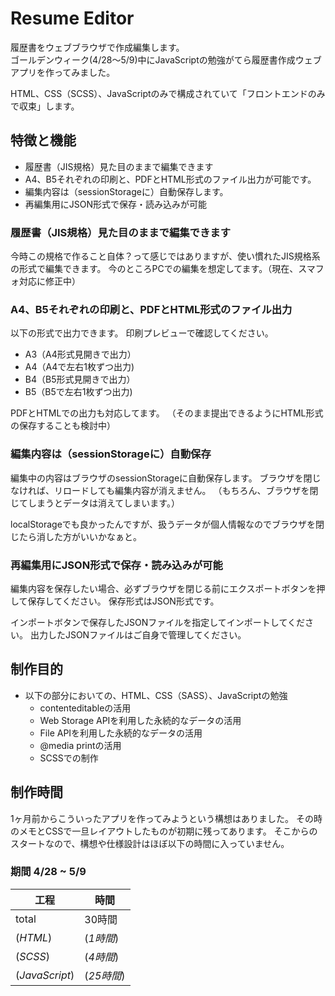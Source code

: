 # Resume Editor

履歴書をウェブブラウザで作成編集します。  
ゴールデンウィーク(4/28〜5/9)中にJavaScriptの勉強がてら履歴書作成ウェブアプリを作ってみました。

HTML、CSS（SCSS）、JavaScriptのみで構成されていて「フロントエンドのみで収束」します。

## 特徴と機能

- 履歴書（JIS規格）見た目のままで編集できます
- A4、B5それぞれの印刷と、PDFとHTML形式のファイル出力が可能です。
- 編集内容は（sessionStorageに）自動保存します。
- 再編集用にJSON形式で保存・読み込みが可能

### 履歴書（JIS規格）見た目のままで編集できます
今時この規格で作ること自体？って感じではありますが、使い慣れたJIS規格系の形式で編集できます。
今のところPCでの編集を想定してます。（現在、スマフォ対応に修正中）

### A4、B5それぞれの印刷と、PDFとHTML形式のファイル出力
以下の形式で出力できます。
印刷プレビューで確認してください。

- A3（A4形式見開きで出力）
- A4（A4で左右1枚ずつ出力)
- B4（B5形式見開きで出力）
- B5（B5で左右1枚ずつ出力)

PDFとHTMLでの出力も対応してます。
（そのまま提出できるようにHTML形式の保存することも検討中）

### 編集内容は（sessionStorageに）自動保存

編集中の内容はブラウザのsessionStorageに自動保存します。
ブラウザを閉じなければ、リロードしても編集内容が消えません。
（もちろん、ブラウザを閉じてしまうとデータは消えてしまいます。）

localStorageでも良かったんですが、扱うデータが個人情報なのでブラウザを閉じたら消した方がいいかなぁと。

### 再編集用にJSON形式で保存・読み込みが可能

編集内容を保存したい場合、必ずブラウザを閉じる前にエクスポートボタンを押して保存してください。
保存形式はJSON形式です。

インポートボタンで保存したJSONファイルを指定してインポートしてください。
出力したJSONファイルはご自身で管理してください。

## 制作目的

- 以下の部分においての、HTML、CSS（SASS）、JavaScriptの勉強
  - contenteditableの活用
  - Web Storage APIを利用した永続的なデータの活用
  - File APIを利用した永続的なデータの活用
  - @media printの活用
  - SCSSでの制作
 
## 制作時間

1ヶ月前からこういったアプリを作ってみようという構想はありました。
その時のメモとCSSで一旦レイアウトしたものが初期に残ってあります。
そこからのスタートなので、構想や仕様設計はほぼ以下の時間に入っていません。

### 期間 4/28 ~ 5/9
|工程|時間|
|---|---|
|total| 30時間|
|(*HTML*)|(*1時間*)|
|(*SCSS*)|(*4時間*)|
|(*JavaScript*)|(*25時間*)|
